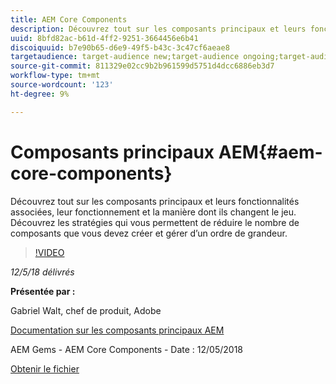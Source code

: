 ```yaml
---
title: AEM Core Components
description: Découvrez tout sur les composants principaux et leurs fonctionnalités associées, leur fonctionnement et la manière dont ils changent le jeu. Découvrez les stratégies qui vous permettent de réduire le nombre de composants que vous devez créer et gérer d’un ordre de grandeur.
uuid: 8bfd82ac-b61d-4ff2-9251-3664456e6b41
discoiquuid: b7e90b65-d6e9-49f5-b43c-3c47cf6aeae8
targetaudience: target-audience new;target-audience ongoing;target-audience upgrader
source-git-commit: 811329e02cc9b2b961599d5751d4dcc6886eb3d7
workflow-type: tm+mt
source-wordcount: '123'
ht-degree: 9%

---
```



# Composants principaux AEM{#aem-core-components}

Découvrez tout sur les composants principaux et leurs fonctionnalités associées, leur fonctionnement et la manière dont ils changent le jeu. Découvrez les stratégies qui vous permettent de réduire le nombre de composants que vous devez créer et gérer d’un ordre de grandeur.

>[!VIDEO](https://video.tv.adobe.com/v/25674/)

*12/5/18 délivrés*

**Présentée par :**

Gabriel Walt, chef de produit, Adobe

[Documentation sur les composants principaux AEM](https://helpx.adobe.com/experience-manager/core-components/user-guide.html)

AEM Gems - AEM Core Components - Date : 12/05/2018

[Obtenir le fichier](assets/aem-gems-aem-sitescorecomponents-12052018.pdf)
